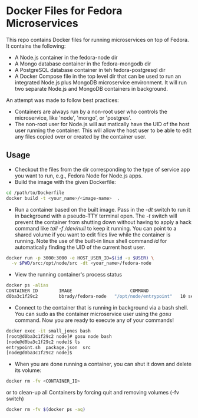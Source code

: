 # Docker Files for Fedora Microservices
This repo contains Docker files for running microservices on top of Fedora.  It contains the following:

* A Node.js container in the fedora-node dir
* A Mongo database container in the fedora-mongodb dir
* A PostgreSQL database container in teh fedora-postgresql dir
* A Docker Compose file in the top level dir that can be used to run an integrated Node.js plus MongoDB microservice environment.  It will run two separate Node.js and MongoDB containers in background.

An attempt was made to follow best practices:

* Containers are always run by a non-root user who controls the microservice, like 'node', 'mongo', or 'postgres'.
* The non-root user for Node.js will aut matically have the UID of the host user running the container. This will allow the host user to be able to edit any files copied over or created by the container user.

## Usage
* Checkout the files from the dir corresponding to the type of service app you want to run, e.g., Fedora Node for Node.js apps.
* Build the image with the given Dockerfile:
```bash
cd /path/to/Dockerfile
docker build -t <your_name>/<image-name>  .
```
* Run a container based on the built image.  Pass in the _-dt_ switch to run it in background with a pseudo-TTY terminal open. The _-t_ switch will prevent the container from shutting down without having to apply a hack command like _tail -f /dev/null_ to keep it running.  You can point to a shared volume if you want to edit files live while the container is running. Note the use of the built-in linux shell command _id_ for automatically finding the UID of the current host user.
```bash
docker run -p 3000:3000 -e HOST_USER_ID=$(id -u $USER) \
  -v $PWD/src:/opt/node/src -dt <your_name>/fedora-node
```
* View the running container's process status
```bash
docker ps -alias
CONTAINER ID        IMAGE                      COMMAND                  CREATED             STATUS              PORTS                    NAMES
d0ba3c1f29c2        bbrady/fedora-node   "/opt/node/entrypoint"   10 seconds ago      Up 8 seconds        0.0.0.0:3000->3000/tcp   small_jones
```

* Connect to the container that is running in background via a bash shell. You can sudo as the container microservice user using the _gosu_ command.  Now you are ready to execute any of your commands!
```bash
docker exec -it small_jones bash
[root@d0ba3c1f29c2 node]# gosu node bash
[node@d0ba3c1f29c2 node]$ ls
entrypoint.sh  package.json  src
[node@d0ba3c1f29c2 node]$
```
* When you are done running a container, you can shut it down and delete its volume:
```bash
docker rm -fv <CONTAINER_ID>
```
or to clean-up all Containers by forcing quit and removing volumes (-fv switch)
```bash
docker rm -fv $(docker ps -aq)
```
